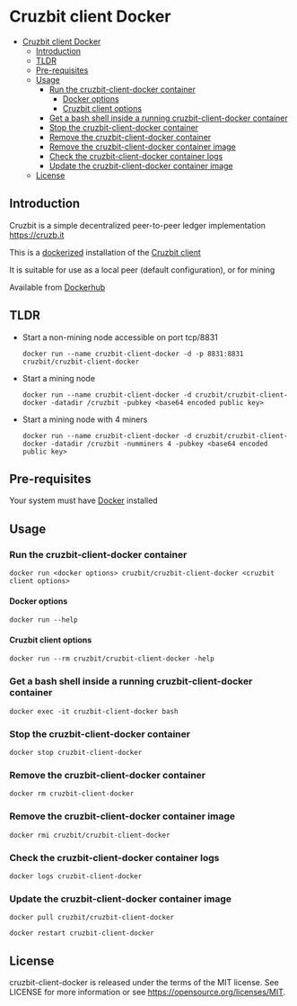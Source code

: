 # Cruzbit client Docker

- [Cruzbit client Docker](#cruzbit-client-docker)
  - [Introduction](#introduction)
  - [TLDR](#tldr)
  - [Pre-requisites](#pre-requisites)
  - [Usage](#usage)
    - [Run the cruzbit-client-docker container](#run-the-cruzbit-client-docker-container)
      - [Docker options](#docker-options)
      - [Cruzbit client options](#cruzbit-client-options)
    - [Get a bash shell inside a running cruzbit-client-docker container](#get-a-bash-shell-inside-a-running-cruzbit-client-docker-container)
    - [Stop the cruzbit-client-docker container](#stop-the-cruzbit-client-docker-container)
    - [Remove the cruzbit-client-docker container](#remove-the-cruzbit-client-docker-container)
    - [Remove the cruzbit-client-docker container image](#remove-the-cruzbit-client-docker-container-image)
    - [Check the cruzbit-client-docker container logs](#check-the-cruzbit-client-docker-container-logs)
    - [Update the cruzbit-client-docker container image](#update-the-cruzbit-client-docker-container-image)
  - [License](#license)

## Introduction
Cruzbit is a simple decentralized peer-to-peer ledger implementation https://cruzb.it

This is a [dockerized](http://docker.io) installation of the [Cruzbit client](https://github.com/cruzbit/cruzbit/tree/master/client)

It is suitable for use as a local peer (default configuration), or for mining

Available from [Dockerhub](https://hub.docker.com/r/cruzbit/cruzbit-client-docker)

## TLDR
* Start a non-mining node accessible on port tcp/8831

  `docker run --name cruzbit-client-docker -d -p 8831:8831 cruzbit/cruzbit-client-docker`

* Start a mining node
  
  `docker run --name cruzbit-client-docker -d cruzbit/cruzbit-client-docker -datadir /cruzbit -pubkey <base64 encoded public key>`

* Start a mining node with 4 miners
  
  `docker run --name cruzbit-client-docker -d cruzbit/cruzbit-client-docker -datadir /cruzbit -numminers 4 -pubkey <base64 encoded public key>`

## Pre-requisites
Your system must have [Docker](http://docker.io) installed

## Usage
### Run the cruzbit-client-docker container
`docker run <docker options> cruzbit/cruzbit-client-docker <cruzbit client options>`

#### Docker options
`docker run --help`

#### Cruzbit client options
`docker run --rm cruzbit/cruzbit-client-docker -help`

### Get a bash shell inside a running cruzbit-client-docker container
`docker exec -it cruzbit-client-docker bash`
### Stop the cruzbit-client-docker container
`docker stop cruzbit-client-docker`
### Remove the cruzbit-client-docker container
`docker rm cruzbit-client-docker`
### Remove the cruzbit-client-docker container image
`docker rmi cruzbit/cruzbit-client-docker`
### Check the cruzbit-client-docker container logs
`docker logs cruzbit-client-docker`
### Update the cruzbit-client-docker container image
`docker pull cruzbit/cruzbit-client-docker`

`docker restart cruzbit-client-docker`

## License
cruzbit-client-docker is released under the terms of the MIT license. See LICENSE for more information or see https://opensource.org/licenses/MIT.
